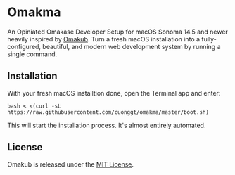 # Omakma

An Opiniated Omakase Developer Setup for macOS Sonoma 14.5 and newer heavily inspired by [Omakub](https://github.com/basecamp/omakub). Turn a fresh macOS installation into a fully-configured, beautiful, and modern web development system by running a single command.

## Installation

With your fresh macOS installtion done, open the Terminal app and enter:

```
bash < <(curl -sL https://raw.githubusercontent.com/cuonggt/omakma/master/boot.sh)
```

This will start the installation process. It's almost entirely automated.

## License

Omakub is released under the [MIT License](https://opensource.org/licenses/MIT).
